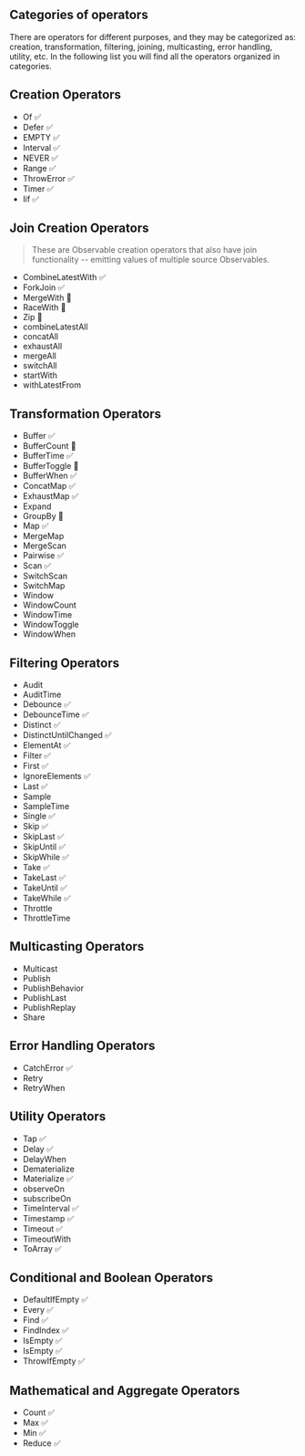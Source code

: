 ## Categories of operators

There are operators for different purposes, and they may be categorized as: creation, transformation, filtering, joining, multicasting, error handling, utility, etc. In the following list you will find all the operators organized in categories.

## Creation Operators

<!-- - bindCallback -->
<!-- - bindNodeCallback -->
<!-- - from -->
<!-- - fromEventPattern -->
<!-- - generate -->
- Of ✅
- Defer ✅
- EMPTY ✅
- Interval ✅
- NEVER ✅
- Range ✅
- ThrowError ✅
- Timer ✅
- Iif ✅

## Join Creation Operators

> These are Observable creation operators that also have join functionality -- emitting values of multiple source Observables.

<!-- - Concat -->
<!-- - Partition -->
- CombineLatestWith ✅
- ForkJoin ✅
- MergeWith 🚧
- RaceWith 🚧
- Zip 🚧
- combineLatestAll
- concatAll
- exhaustAll
- mergeAll
- switchAll
- startWith
- withLatestFrom

## Transformation Operators

- Buffer ✅
- BufferCount 🚧
- BufferTime ✅
- BufferToggle 🚧
- BufferWhen ✅
- ConcatMap ✅
- ExhaustMap ✅
- Expand
- GroupBy 🚧
- Map ✅
- MergeMap
- MergeScan
- Pairwise ✅
- Scan ✅
- SwitchScan
- SwitchMap
- Window
- WindowCount
- WindowTime
- WindowToggle
- WindowWhen

## Filtering Operators

- Audit
- AuditTime
- Debounce ✅
- DebounceTime ✅
- Distinct ✅
- DistinctUntilChanged ✅
- ElementAt ✅
- Filter ✅
- First ✅
- IgnoreElements ✅
- Last ✅
- Sample
- SampleTime
- Single ✅
- Skip ✅
- SkipLast ✅
- SkipUntil ✅
- SkipWhile ✅
- Take ✅
- TakeLast ✅
- TakeUntil ✅
- TakeWhile ✅
- Throttle
- ThrottleTime

## Multicasting Operators

- Multicast
- Publish
- PublishBehavior
- PublishLast
- PublishReplay
- Share

## Error Handling Operators

- CatchError ✅
- Retry
- RetryWhen

## Utility Operators

- Tap ✅
- Delay ✅
- DelayWhen
- Dematerialize
- Materialize ✅
- observeOn
- subscribeOn
- TimeInterval ✅
- Timestamp ✅
- Timeout ✅
- TimeoutWith 
- ToArray ✅

## Conditional and Boolean Operators

- DefaultIfEmpty ✅
- Every ✅
- Find ✅
- FindIndex ✅
- IsEmpty ✅
- IsEmpty ✅
- ThrowIfEmpty ✅

## Mathematical and Aggregate Operators

- Count ✅
- Max ✅
- Min ✅
- Reduce ✅